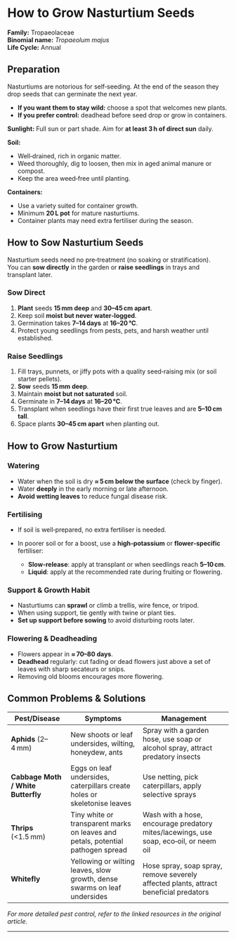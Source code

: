 # How to Grow Nasturtium Seeds

**Family:** Tropaeolaceae  
**Binomial name:** _Tropaeolum majus_  
**Life Cycle:** Annual  

## Preparation

Nasturtiums are notorious for self‑seeding. At the end of the season they drop seeds that can germinate the next year.  
- **If you want them to stay wild:** choose a spot that welcomes new plants.  
- **If you prefer control:** deadhead before seed drop or grow in containers.

**Sunlight:** Full sun or part shade. Aim for **at least 3 h of direct sun** daily.  

**Soil:**  
- Well‑drained, rich in organic matter.  
- Weed thoroughly, dig to loosen, then mix in aged animal manure or compost.  
- Keep the area weed‑free until planting.

**Containers:**  
- Use a variety suited for container growth.  
- Minimum **20 L pot** for mature nasturtiums.  
- Container plants may need extra fertiliser during the season.

## How to Sow Nasturtium Seeds

Nasturtium seeds need no pre‑treatment (no soaking or stratification).  
You can **sow directly** in the garden or **raise seedlings** in trays and transplant later.

### Sow Direct

1. **Plant** seeds **15 mm deep** and **30–45 cm apart**.  
2. Keep soil **moist but never water‑logged**.  
3. Germination takes **7–14 days** at **16–20 °C**.  
4. Protect young seedlings from pests, pets, and harsh weather until established.

### Raise Seedlings

1. Fill trays, punnets, or jiffy pots with a quality seed‑raising mix (or soil starter pellets).  
2. **Sow** seeds **15 mm deep**.  
3. Maintain **moist but not saturated** soil.  
4. Germinate in **7–14 days** at **16–20 °C**.  
5. Transplant when seedlings have their first true leaves and are **5–10 cm tall**.  
6. Space plants **30–45 cm apart** when planting out.

## How to Grow Nasturtium

### Watering

- Water when the soil is dry **≈ 5 cm below the surface** (check by finger).  
- Water **deeply** in the early morning or late afternoon.  
- **Avoid wetting leaves** to reduce fungal disease risk.

### Fertilising

- If soil is well‑prepared, no extra fertiliser is needed.  
- In poorer soil or for a boost, use a **high‑potassium** or **flower‑specific** fertiliser:

  * **Slow‑release**: apply at transplant or when seedlings reach **5–10 cm**.  
  * **Liquid**: apply at the recommended rate during fruiting or flowering.

### Support & Growth Habit

- Nasturtiums can **sprawl** or climb a trellis, wire fence, or tripod.  
- When using support, tie gently with twine or plant ties.  
- **Set up support before sowing** to avoid disturbing roots later.

### Flowering & Deadheading

- Flowers appear in **≈ 70–80 days**.  
- **Deadhead** regularly: cut fading or dead flowers just above a set of leaves with sharp secateurs or snips.  
- Removing old blooms encourages more flowering.

## Common Problems & Solutions

| Pest/Disease | Symptoms | Management |
|--------------|----------|------------|
| **Aphids** (2–4 mm) | New shoots or leaf undersides, wilting, honeydew, ants | Spray with a garden hose, use soap or alcohol spray, attract predatory insects |
| **Cabbage Moth / White Butterfly** | Eggs on leaf undersides, caterpillars create holes or skeletonise leaves | Use netting, pick caterpillars, apply selective sprays |
| **Thrips** (<1.5 mm) | Tiny white or transparent marks on leaves and petals, potential pathogen spread | Wash with a hose, encourage predatory mites/lacewings, use soap, eco‑oil, or neem oil |
| **Whitefly** | Yellowing or wilting leaves, slow growth, dense swarms on leaf undersides | Hose spray, soap spray, remove severely affected plants, attract beneficial predators |

*For more detailed pest control, refer to the linked resources in the original article.*

---